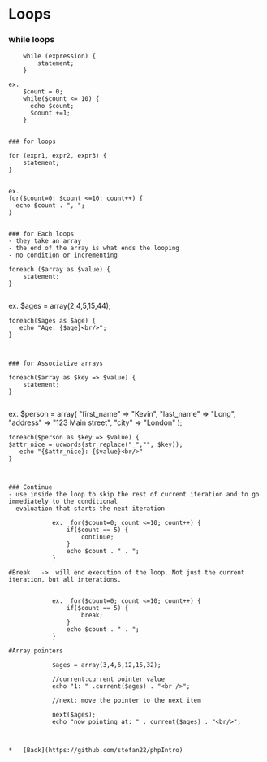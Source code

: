 # Loops

### while loops

```
	while (expression) {
		statement;
	}
```

```
ex.
	$count = 0;
	while($count <= 10) {
	  echo $count;
	  $count +=1;
	}


### for loops

```
	for (expr1, expr2, expr3) {
		statement;
	}			
```

```
	ex.
	for($count=0; $count <=10; count++) {
	  echo $count . ", ";
	}
```

### for Each loops
- they take an array
- the end of the array is what ends the looping
- no condition or incrementing

```
	foreach ($array as $value) {
		statement;
	}
```

```
ex.
	$ages = array(2,4,5,15,44);

	foreach($ages as $age) {
	   echo "Age: {$age}<br/>";
	}
```


### for Associative arrays

```					
	foreach($array as $key => $value) {
		statement;
	}
```

```
ex.
	$person = array(
	"first_name" => "Kevin",
	"last_name"  => "Long",
	"address"	=>  "123 Main street",
	"city"		=>  "London" 
	);


	foreach($person as $key => $value) {
	$attr_nice = ucwords(str_replace("_","", $key));
	   echo "{$attr_nice}: {$value}<br/>"
	}
```


### Continue  
- use inside the loop to skip the rest of current iteration and to go immediately to the conditional 
  evaluation that starts the next iteration

			ex.  for($count=0; count <=10; count++) {
				if($count == 5) {
					continue;
				}
				echo $count . " . ";
			}

#Break   ->  will end execution of the loop. Not just the current iteration, but all interations.			


			ex.  for($count=0; count <=10; count++) {
				if($count == 5) {
					break;
				}
				echo $count . " . ";
			}

#Array pointers
			
			$ages = array(3,4,6,12,15,32);

			//current:current pointer value
			echo "1: " .current($ages) . "<br />";

			//next: move the pointer to the next item

			next($ages);
			echo "now pointing at: " . current($ages) . "<br/>";



*   [Back](https://github.com/stefan22/phpIntro)

